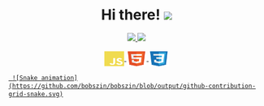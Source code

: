<div align="center">
   <h1>Hi there! 
   <img src="https://media.giphy.com/media/hvRJCLFzcasrR4ia7z/giphy.gif" width="25px"></h1>
</div>

<div align="center">
   <a href="https://github.com/BoBSZIN">
   <img height="150em" src="https://github-readme-stats.vercel.app/api?username=bobszin&count_private=true&show_icons=true&hide=stars&theme=radical"/>
   <img height="150em" src="https://github-readme-stats.vercel.app/api/top-langs/?username=bobszin&layout=compact&theme=radical"/>
</div>

   <div style="display: inline_block" align="center"><br>
      <img align="center" alt="Gabs-Js" height="30" width="40" src="https://raw.githubusercontent.com/devicons/devicon/master/icons/javascript/javascript-plain.svg">
      <img align="center" alt="Gabs-HTML" height="30" width="40" src="https://raw.githubusercontent.com/devicons/devicon/master/icons/html5/html5-original.svg">
      <img align="center" alt="Gabs-CSS" height="30" width="40" src="https://raw.githubusercontent.com/devicons/devicon/master/icons/css3/css3-original.svg">
   </div>
   
     ![Snake animation](https://github.com/bobszin/bobszin/blob/output/github-contribution-grid-snake.svg)
